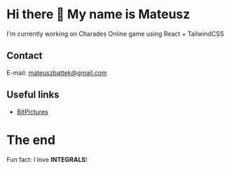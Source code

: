 # Hi there 👋  My name is Mateusz
I'm currently working on Charades Online game using React + TailwindCSS

## Contact
E-mail: mateuszbattek@gmail.com

## Useful links
- [BitPictures](https://bitpictures.pl/)


# The end
Fun fact: I love **INTEGRALS**!



<!--
**MateuszBattek/MateuszBattek** is a ✨ _special_ ✨ repository because its `README.md` (this file) appears on your GitHub profile.

Here are some ideas to get you started:

- 🔭 I’m currently working on ...
- 🌱 I’m currently learning ...
- 👯 I’m looking to collaborate on ...
- 🤔 I’m looking for help with ...
- 💬 Ask me about ...
- 📫 How to reach me: ...
- 😄 Pronouns: ...
- ⚡ Fun fact: ...
-->
